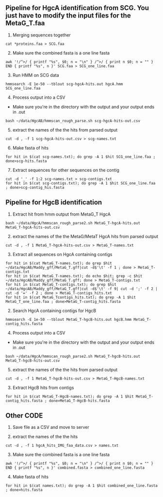 ## Pipeline for HgcA identification from SCG. You just have to modify the input files for the MetaG_T.faa

1. Merging sequences together

```{BASH}
cat *proteins.faa > SCG.faa
```
2. Make sure the combined fasta is a one line fasta
```{BASH}
awk '!/^>/ { printf "%s", $0; n = "\n" } /^>/ { print n $0; n = "" } END { printf "%s", n }' SCG.faa > SCG_one_line.faa
```
3. Run HMM on SCG data
```{BASH}
hmmsearch -E 1e-50 --tblout scg-hgcA-hits.out hgcA.hmm SCG_one_line.faa
```
4. Process output into a CSV
- Make sure you're in the directory with the output and your output ends in .out
```{BASH}
bash ~/data/HgcAB/hmmscan_rough_parse.sh scg-hgcA-hits-out.csv
```
5. extract the names of the the hits from parsed output
```{BASH}
cut -d , -f 1 scg-hgcA-hits-out.csv > scg-names.txt
```
6. Make fasta of hits

```{BASH}
for hit in $(cat scg-names.txt); do grep -A 1 $hit SCG_one_line.faa ; done>scg-hits.fasta
```

7. Extract sequences for other sequences on the contig
```{BASH}
cut -d '_' -f 1:2 scg-names.txt > scg-contigs.txt
for hit in $(cat scg-contigs.txt); do grep -A 1 $hit SCG_one_line.faa ; done>scg-contig_his.fasta
```

## Pipeline for HgcB identification

1. Extract hit from hmm output from MetaG_T HgcA
```{BASH}
bash ~/data/HgcA/hmmscan_rough_parse2.sh MetaG_T-hgcA-hits.out MetaG_T-hgcA-hits-out.csv
```

2. extract the names of the the MetaG/MetaT HgcA hits from parsed output
```{BASH}
cut -d , -f 1 MetaG_T-hgcA-hits-out.csv > MetaG_T-names.txt
```
3. Extract all sequences on HgcA containing contigs
```{BASH}
for hit in $(cat MetaG_T-names.txt); do grep $hit ~/data/HgcAB/Maddy_gff/MetaG_T.gff|cut -d$'\t' -f 1 ; done > MetaG_T-contigs.txt
for hit in $(cat MetaG_T-names.txt); do echo $hit; grep -c $hit ~/data/HgcAB/Maddy_gff/MetaG_T.gff; done > MetaG_T-contigs.txt
for hit in $(cat MetaG_T-contigs.txt); do grep $hit ~/data/HgcAB/Maddy_gff/MetaG_T.gff|cut -d$'\t' -f 9| cut -d ';' -f 2 | cut -d '=' -f 2 ; done > MetaG_T-contigs_hits.txt
for hit in $(cat MetaG_Tcontigs_hits.txt); do grep -A 1 $hit MetaG_T_one_line.faa ; done>MetaG_T-contig_hits.fasta
```
2. Search HgcA containing contigs for HgcB
```{BASH}
hmmsearch -E 1e-50 --tblout MetaG_T-hgcB-hits.out hgcB.hmm MetaG_T-contig_hits.fasta
```
4. Process output into a CSV
- Make sure you're in the directory with the output and your output ends in .out
```{BASH}
bash ~/data/HgcA/hmmscan_rough_parse2.sh MetaG_T-hgcB-hits.out MetaG_T-hgcB-hits-out.csv
```
5. extract the names of the the hits from parsed output
```{BASH}
cut -d , -f 1 MetaG_T-hgcB-hits-out.csv > MetaG_T-HgcB-names.txt
```
3. Extract HgcB hits from contigs
```{BASH}
for hit in $(cat MetaG_T-HgcB-names.txt); do grep -A 1 $hit MetaG_T-contig_hits.fasta ; done>MetaG_T-HgcB-hits.fasta
```


## Other CODE


1. Save file as a CSV and move to server

1. extract the names of the the hits
```{BASH}
cut -d , -f 1 hgcA_hits_IMG_faa_data.csv > names.txt
```

3. Make sure the combined fasta is a one line fasta
```{BASH}
awk '!/^>/ { printf "%s", $0; n = "\n" } /^>/ { print n $0; n = "" } END { printf "%s", n }' combined.fasta > combined_one_line.fasta
```
4. Make fasta of hits

```{BASH}
for hit in $(cat names.txt); do grep -A 1 $hit combined_one_line.fasta ; done>hits.fasta
```
